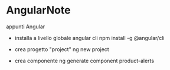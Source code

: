 # AngularNote
appunti Angular

- installa a livello globale angular cli
npm install -g @angular/cli 

- crea progetto "project"
ng new project

- crea componente
ng generate component product-alerts
